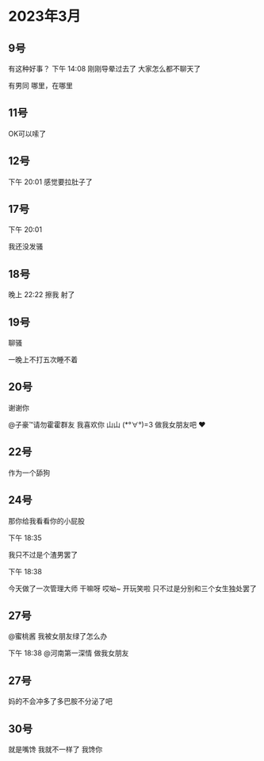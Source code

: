 # 2023年3月

<script setup lang="ts">
import { QTagColors } from 'fake-qq-ui';

</script>

## 9号

<q-window title="我的世界话题群">

<q-image name="太医" tag="LV100 帅哥太医" :tag-color="QTagColors.purple"
avatar="https://q2.qlogo.cn/headimg_dl?dst_uin=2535074851&spec=100" src="/img/2023-3-9-1.jpg" ></q-image>
<q-text name="rcj1634" tag="LV76 大学畜牲" :tag-color="QTagColors.purple"
avatar="https://q2.qlogo.cn/headimg_dl?dst_uin=3030376163&spec=100" >有这种好事？</q-text>
<q-tip>下午 14:08</q-tip>
<q-text name="吻一口月" tag="LV100 迅猛受受" :tag-color="QTagColors.purple"
avatar="https://q2.qlogo.cn/headimg_dl?dst_uin=3306636756&spec=100" >刚刚导晕过去了</q-text>
<q-text name="吻一口月" tag="LV100 迅猛受受" :tag-color="QTagColors.purple"
avatar="https://q2.qlogo.cn/headimg_dl?dst_uin=3306636756&spec=100" >大家怎么都不聊天了</q-text>

<q-text name="华南周润发" tag="LV100 华南第一舔狗" :tag-color="QTagColors.purple"
avatar="https://q2.qlogo.cn/headimg_dl?dst_uin=2860986565&spec=100" >有男同</q-text>
<q-text name="小魔禁黑魔改" tag="LV46 铂金" :tag-color="QTagColors.gery"
avatar="https://q2.qlogo.cn/headimg_dl?dst_uin=2358286166&spec=100" >哪里，在哪里</q-text>


</q-window>

## 11号

<q-window title="Minecraft资源群">

<q-text name="土豆儿" tag="LV100 土豆土豆土豆" :tag-color="QTagColors.purple"
avatar="https://q2.qlogo.cn/headimg_dl?dst_uin=3442827834&spec=100" >OK可以嗦了</q-text>

</q-window>

## 12号

<q-window title="我的世界话题群">

<q-tip>下午 20:01</q-tip>
<q-text name="冷小淋" tag="LV100 咸鱼小淋酱" :tag-color="QTagColors.blue"
avatar="https://q2.qlogo.cn/headimg_dl?dst_uin=3435411091&spec=100" >感觉要拉肚子了</q-text>
<q-image name="rcj1634" tag="LV76 大学畜牲" :tag-color="QTagColors.purple"
avatar="https://q2.qlogo.cn/headimg_dl?dst_uin=3030376163&spec=100"  src="/img/2023-1-14-1.jpg"></q-image>

</q-window>

## 17号

<q-window title="我的世界话题群">

<q-tip>下午 20:01</q-tip>

<q-text name="rcj1634" tag="LV76 大学畜牲" :tag-color="QTagColors.purple"
avatar="https://q2.qlogo.cn/headimg_dl?dst_uin=3030376163&spec=100" >我还没发骚</q-text>

</q-window>

## 18号

<q-window title="Minecraft资源群">

<q-tip>晚上 22:22</q-tip>
<q-text name="🌸🌸" tag="LV100 林有德" :tag-color="QTagColors.purple"
avatar="https://q2.qlogo.cn/headimg_dl?dst_uin=3112599343&spec=100" >擦我</q-text>
<q-text name="🌸🌸" tag="LV100 林有德" :tag-color="QTagColors.purple"
avatar="https://q2.qlogo.cn/headimg_dl?dst_uin=3112599343&spec=100" >射了</q-text>

</q-window>

## 19号

<q-window title="我的世界话题群">

<q-text name="吻一口月" tag="LV100 迅猛受受" :tag-color="QTagColors.purple"
avatar="https://q2.qlogo.cn/headimg_dl?dst_uin=3306636756&spec=100" >聊骚</q-text>

<q-text name="shangchendong" tag="LV100 华南第一舔狗" :tag-color="QTagColors.purple"
avatar="https://q2.qlogo.cn/headimg_dl?dst_uin=2860986565&spec=100" >一晚上不打五次睡不着</q-text>

</q-window>

## 20号

<q-window title="我的世界话题群">

<q-text name="子豪™请勿霍霍群友" tag="LV100 管理员" :tag-color="QTagColors.blue"
avatar="https://q2.qlogo.cn/headimg_dl?dst_uin=2859772560&spec=100" >谢谢你</q-text>

<q-text name="待业CEO" tag="LV100 咸鱼" :tag-color="QTagColors.blue"
avatar="https://q2.qlogo.cn/headimg_dl?dst_uin=2939004685&spec=100" ><a at>@子豪™请勿霍霍群友</a> 我喜欢你</q-text>
<q-text name="子豪™请勿霍霍群友" tag="LV100 管理员" :tag-color="QTagColors.blue"
avatar="https://q2.qlogo.cn/headimg_dl?dst_uin=2859772560&spec=100" >山山</q-text>
<q-text name="子豪™请勿霍霍群友" tag="LV100 管理员" :tag-color="QTagColors.blue"
avatar="https://q2.qlogo.cn/headimg_dl?dst_uin=2859772560&spec=100" >(*°∀°)=3</q-text>
<q-text name="待业CEO" tag="LV100 咸鱼" :tag-color="QTagColors.blue"
avatar="https://q2.qlogo.cn/headimg_dl?dst_uin=2939004685&spec=100" >做我女朋友吧</q-text>
<q-text name="待业CEO" tag="LV100 咸鱼" :tag-color="QTagColors.blue"
avatar="https://q2.qlogo.cn/headimg_dl?dst_uin=2939004685&spec=100" >❤️</q-text>

</q-window>

## 22号

<q-window title="我的世界话题群">

<q-text name="吻一口月" tag="LV100 迅猛受受" :tag-color="QTagColors.purple"
avatar="https://q2.qlogo.cn/headimg_dl?dst_uin=3306636756&spec=100" >作为一个舔狗</q-text>

</q-window>

## 24号

<q-window title="我的世界话题群">

<q-text name="待业CEO" tag="LV100 咸鱼" :tag-color="QTagColors.blue"
avatar="https://q2.qlogo.cn/headimg_dl?dst_uin=2939004685&spec=100" >那你给我看看你的小屁股</q-text>

<q-tip>下午 18:35</q-tip>

<q-text name="Lwai -" tag="LV100 迅猛三饼" :tag-color="QTagColors.purple"
avatar="https://q2.qlogo.cn/headimg_dl?dst_uin=3306636756&spec=100" >我只不过是个渣男罢了</q-text>

<q-tip>下午 18:38</q-tip>

<q-text name="张安南" tag="LV100 迅猛受受" :tag-color="QTagColors.purple"
avatar="https://q2.qlogo.cn/headimg_dl?dst_uin=3306636756&spec=100" >今天做了一次管理大师</q-text>
<q-text name="张安南" tag="LV100 迅猛受受" :tag-color="QTagColors.purple"
avatar="https://q2.qlogo.cn/headimg_dl?dst_uin=3306636756&spec=100" >干嘛呀</q-text>
<q-text name="张安南" tag="LV100 迅猛受受" :tag-color="QTagColors.purple"
avatar="https://q2.qlogo.cn/headimg_dl?dst_uin=3306636756&spec=100" >哎呦~</q-text>
<q-text name="张安南" tag="LV100 迅猛受受" :tag-color="QTagColors.purple"
avatar="https://q2.qlogo.cn/headimg_dl?dst_uin=3306636756&spec=100" >开玩笑啦</q-text>
<q-text name="张安南" tag="LV100 迅猛受受" :tag-color="QTagColors.purple"
avatar="https://q2.qlogo.cn/headimg_dl?dst_uin=3306636756&spec=100" >只不过是分别和三个女生独处罢了</q-text>
<q-image name="张安南" tag="LV100 迅猛受受" :tag-color="QTagColors.purple"
avatar="https://q2.qlogo.cn/headimg_dl?dst_uin=3306636756&spec=100" src="/img/2023-3-24-1.jfif" ></q-image>

</q-window>

## 27号

<q-window title="Minecraft资源群">

<q-text name="河南第一深情" tag="LV100 舔狗小尚子" :tag-color="QTagColors.purple"
avatar="https://q2.qlogo.cn/headimg_dl?dst_uin=2860986565&spec=100" ><a at>@蜜桃酱</a>
我被女朋友绿了怎么办</q-text>

<q-tip>下午 18:38</q-tip>
<q-text name="土豆儿" tag="LV100 土豆土豆土豆" :tag-color="QTagColors.purple"
avatar="https://q2.qlogo.cn/headimg_dl?dst_uin=3442827834&spec=100" ><a at>@河南第一深情</a> 做我女朋友</q-text>


</q-window>

## 27号

<q-window title="我的世界话题群">

<q-text name="华南第一舔狗" tag="LV100 待业CAO" :tag-color="QTagColors.purple"
avatar="https://q2.qlogo.cn/headimg_dl?dst_uin=2860986565&spec=100" >妈的不会冲多了多巴胺不分泌了吧</q-text>

</q-window>

## 30号



<q-window title="我的世界话题群">

<q-text name="帅比大好人" tag="LV100 正经人" :tag-color="QTagColors.orange"
avatar="https://q2.qlogo.cn/headimg_dl?dst_uin=1767927045&spec=100" >就是嘴馋</q-text>
<q-text name="rcj1634" tag="LV76 变态大学畜牲" :tag-color="QTagColors.purple"
avatar="https://q2.qlogo.cn/headimg_dl?dst_uin=3030376163&spec=100" >我就不一样了</q-text>
<q-text name="rcj1634" tag="LV76 变态大学畜牲" :tag-color="QTagColors.purple"
avatar="https://q2.qlogo.cn/headimg_dl?dst_uin=3030376163&spec=100" >我馋你</q-text>

<q-image name="rcj1634" tag="LV76 变态大学畜牲" :tag-color="QTagColors.purple"
avatar="https://q2.qlogo.cn/headimg_dl?dst_uin=3030376163&spec=100" src="/img/2023-3-30-1.jfif" ></q-image>

</q-window>